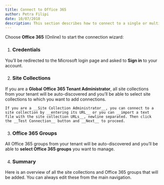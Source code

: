 ```yaml
---  
title: Connect to Office 365
author: Petra Filipi 
date: 10/07/2018 
description: This section describes how to connect to a single or multiple SharePoint Online site collections and Office 365 groups from SysKit Security Manager.
--- 
```

Choose __Office 365__ (Online) to start the connection wizard:

1. ### Credentials
 You’ll be redirected to the Microsoft login page and asked to __Sign in__ to your account.
    
2. ### Site Collections
If you are a __Global Office 365 Tenant Administrator__, all site collections from your tenant will be auto-discovered and you’ll be able to select site collections to which you want to add connections.

    If you are a __Site Collection Administrator__, you can connect to a site collection by __entering its URL__ or you can __import a text file with the site collection URLs__, newline separated. Then click the __Test Connection__ button and __Next__ to proceed.

3. ### Office 365 Groups
 All Office 365 groups from your tenant will be auto-discovered and you’ll be able to __select Office 365 groups__ you want to manage.

4. ### Summary
Here is an overview of all the site collections and Office 365 groups that will be added. You can always edit these from the main navigation.
